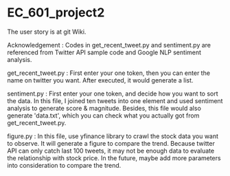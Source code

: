 # EC_601_project2

The user story is at git Wiki.

Acknowledgement :
Codes in get_recent_tweet.py and sentiment.py are referenced from Twitter API sample code and Google NLP sentiment analysis.

get_recent_tweet.py : First enter your one token, then you can enter the name on twitter you want. After executed, it would generate a list. 

sentiment.py : First enter your one token, and decide how you want to sort the data. In this file, I joined ten tweets into one element and used sentiment analysis to generate score & magnitude. Besides, this file would also generate 'data.txt', which you can check what you actually got from get_recent_tweet.py. 


figure.py : In this file, use yfinance library to crawl the stock data you want to observe. It will generate a figure to compare the trend. Because twitter API can only catch last 100 tweets, it may not be enough data to evaluate the relationship with stock price. In the future, maybe add more parameters into consideration to compare the trend.

